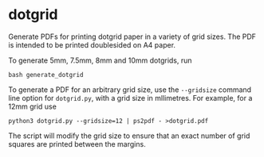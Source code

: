 # dotgrid

Generate PDFs for printing dotgrid paper in a variety of grid sizes. The PDF is intended to be printed doublesided on A4 paper.

To generate 5mm, 7.5mm, 8mm and 10mm dotgrids, run
```
bash generate_dotgrid
```

To generate a PDF for an arbitrary grid size, use the `--gridsize` command line option for `dotgrid.py`, with a grid size in mllimetres. For example, for a 12mm grid use
```
python3 dotgrid.py --gridsize=12 | ps2pdf - >dotgrid.pdf
```

The script will modify the grid size to ensure that an exact number of grid squares are printed between the margins.

